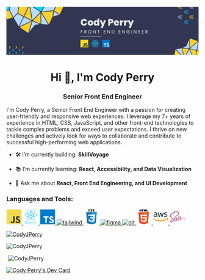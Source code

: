 ![Header](./cperry-banner.jpeg)

<h1 align="center">Hi 👋, I'm Cody Perry</h1>
<h3 align="center">Senior Front End Engineer</h3>

<p>I'm Cody Perry, a Senior Front End Engineer with a passion for creating user-friendly and responsive web experiences. I leverage my 7+ years of experience in HTML, CSS, JavaScript, and other front-end technologies to tackle complex problems and exceed user expectations. I thrive on new challenges and actively look for ways to collaborate and contribute to successful high-performing web applications.</p>

- 🛠️ I’m currently building: **SkillVoyage**

- 📚 I’m currently learning: **React, Accessibility, and Data Visualization**

- 💬 Ask me about **React, Front End Engineering, and UI Development**

<h3 align="left">Languages and Tools:</h3>
<p align="left"> <a href="https://developer.mozilla.org/en-US/docs/Web/JavaScript" target="_blank" rel="noreferrer"> <img src="https://raw.githubusercontent.com/devicons/devicon/master/icons/javascript/javascript-original.svg" alt="javascript" width="40" height="40"/> </a> <a href="https://reactjs.org/" target="_blank" rel="noreferrer"> <img src="https://raw.githubusercontent.com/devicons/devicon/master/icons/react/react-original-wordmark.svg" alt="react" width="40" height="40"/> </a> <a href="https://www.typescriptlang.org/" target="_blank" rel="noreferrer"> <img src="https://raw.githubusercontent.com/devicons/devicon/master/icons/typescript/typescript-original.svg" alt="typescript" width="40" height="40"/> </a> <a href="https://tailwindcss.com/" target="_blank" rel="noreferrer"> <img src="https://www.vectorlogo.zone/logos/tailwindcss/tailwindcss-icon.svg" alt="tailwind" width="40" height="40"/> </a> <a href="https://www.w3schools.com/css/" target="_blank" rel="noreferrer"> <img src="https://raw.githubusercontent.com/devicons/devicon/master/icons/css3/css3-original-wordmark.svg" alt="css3" width="40" height="40"/> </a> <a href="https://www.figma.com/" target="_blank" rel="noreferrer"> <img src="https://www.vectorlogo.zone/logos/figma/figma-icon.svg" alt="figma" width="40" height="40"/> </a> <a href="https://git-scm.com/" target="_blank" rel="noreferrer"> <img src="https://www.vectorlogo.zone/logos/git-scm/git-scm-icon.svg" alt="git" width="40" height="40"/> </a> <a href="https://www.w3.org/html/" target="_blank" rel="noreferrer"> <img src="https://raw.githubusercontent.com/devicons/devicon/master/icons/html5/html5-original-wordmark.svg" alt="html5" width="40" height="40"/> </a> <a href="https://aws.amazon.com" target="_blank" rel="noreferrer"> <img src="https://raw.githubusercontent.com/devicons/devicon/master/icons/amazonwebservices/amazonwebservices-original-wordmark.svg" alt="aws" width="40" height="40"/> </a> <a href="https://sass-lang.com" target="_blank" rel="noreferrer"> <img src="https://raw.githubusercontent.com/devicons/devicon/master/icons/sass/sass-original.svg" alt="sass" width="40" height="40"/> </a> </p>

<p align="left"> <a href="https://github.com/ryo-ma/github-profile-trophy"><img src="https://github-profile-trophy.vercel.app/?username=CodyJPerry" alt="CodyJPerry" /></a> </p>

<p align="left"><img src="https://github-readme-stats.vercel.app/api/top-langs?username=CodyJPerry&show_icons=true&locale=en&layout=compact" alt="CodyJPerry" />&nbsp;</p>

<p>&nbsp;<img align="center" src="https://github-readme-stats.vercel.app/api?username=CodyJPerry&show_icons=true&locale=en" alt="CodyJPerry" /></p>

<a href="https://app.daily.dev/cperry"><img src="https://api.daily.dev/devcards/v2/knweHBYfh.png?r=4mc" width="356" alt="Cody Perry's Dev Card"/></a>
